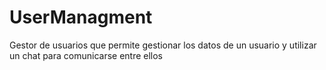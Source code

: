 # UserManagment
Gestor de usuarios que permite gestionar los datos de un usuario y utilizar un chat para comunicarse entre ellos
